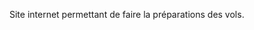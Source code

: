 Site internet permettant de faire la préparations des vols.

<!---
Helixaero/Helixaero is a ✨ special ✨ repository because its `README.md` (this file) appears on your GitHub profile.
You can click the Preview link to take a look at your changes.
--->
